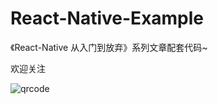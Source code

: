 # React-Native-Example
《React-Native 从入门到放弃》系列文章配套代码~

欢迎关注

![qrcode](https://mmbiz.qpic.cn/mmbiz_jpg/ELZpPficmGibiatvRCGiaMqec7LfWhR2Niaz6iaztxzb20CoAeC8vM0OCRWdjptnjEYefVzXDVPFwXCe63ibWaCWXBB1A/0?wx_fmt=jpeg)
